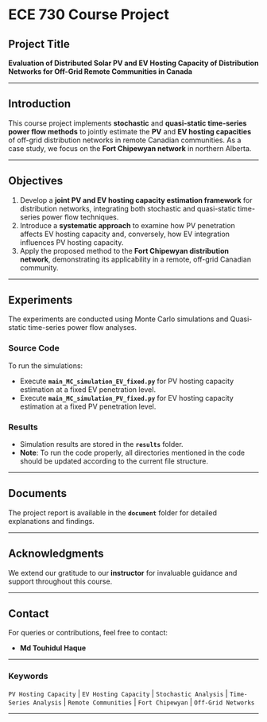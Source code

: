 # ECE 730 Course Project

## Project Title
**Evaluation of Distributed Solar PV and EV Hosting Capacity of Distribution Networks for Off-Grid Remote Communities in Canada**

---

## Introduction
This course project implements **stochastic** and **quasi-static time-series power flow methods** to jointly estimate the **PV** and **EV hosting capacities** of off-grid distribution networks in remote Canadian communities. As a case study, we focus on the **Fort Chipewyan network** in northern Alberta. 

---

## Objectives
1. Develop a **joint PV and EV hosting capacity estimation framework** for distribution networks, integrating both stochastic and quasi-static time-series power flow techniques.
2. Introduce a **systematic approach** to examine how PV penetration affects EV hosting capacity and, conversely, how EV integration influences PV hosting capacity.
3. Apply the proposed method to the **Fort Chipewyan distribution network**, demonstrating its applicability in a remote, off-grid Canadian community.

---

## Experiments
The experiments are conducted using Monte Carlo simulations and Quasi-static time-series power flow analyses.

### Source Code
To run the simulations:
- Execute **`main_MC_simulation_EV_fixed.py`** for PV hosting capacity estimation at a fixed EV penetration level.
- Execute **`main_MC_simulation_PV_fixed.py`** for EV hosting capacity estimation at a fixed PV penetration level.

### Results
- Simulation results are stored in the **`results`** folder.
- **Note**: To run the code properly, all directories mentioned in the code should be updated according to the current file structure.

---

## Documents
The project report is available in the **`document`** folder for detailed explanations and findings.

---

## Acknowledgments
We extend our gratitude to our **instructor** for invaluable guidance and support throughout this course.


---

## Contact
For queries or contributions, feel free to contact:
- **Md Touhidul Haque**

---

### Keywords
`PV Hosting Capacity` | `EV Hosting Capacity` | `Stochastic Analysis` | `Time-Series Analysis` | `Remote Communities` | `Fort Chipewyan` | `Off-Grid Networks`

---
